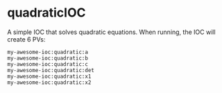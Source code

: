 # quadraticIOC

A simple IOC that solves quadratic equations. When running, the IOC will create 6 PVs:

```
my-awesome-ioc:quadratic:a
my-awesome-ioc:quadratic:b
my-awesome-ioc:quadratic:c
my-awesome-ioc:quadratic:det
my-awesome-ioc:quadratic:x1
my-awesome-ioc:quadratic:x2
```
